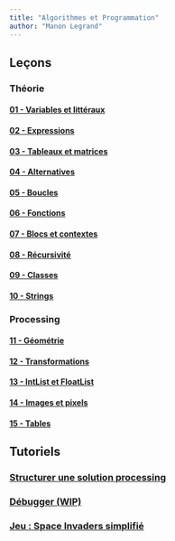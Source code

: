 ```yaml
---
title: "Algorithmes et Programmation"
author: "Manon Legrand"
---
```



## Leçons

### Théorie
#### [01 - Variables et littéraux](cours/01-variables-litteraux.md) 
#### [02 - Expressions](cours/02-expressions.md)
#### [03 - Tableaux et matrices](cours/03-tableaux-matrices.md)
#### [04 - Alternatives](cours/04-alternatives.md)
#### [05 - Boucles](cours/05-boucles.md)
#### [06 - Fonctions](cours/06-fonctions.md)
#### [07 - Blocs et contextes](cours/07-blocs-contextes.md)
#### [08 - Récursivité](cours/08-recursivite.md)
#### [09 - Classes](cours/09-classes.md)
#### [10 - Strings](cours/10-strings.md)

### Processing
#### [11 - Géométrie](cours/11-geometrie.md)
#### [12 - Transformations](cours/12-transformations.md)
#### [13 - IntList et FloatList](cours/13-intlist-floatlist.md)
#### [14 - Images et pixels](cours/14-images-pixels)
#### [15 - Tables](cours/15-tables.md)



## Tutoriels
### [Structurer une solution processing](tutoriels/structurer-une-solution.md)
### [Débugger (WIP)](tutoriels/debugger.md)
### [Jeu : Space Invaders simplifié](tutoriels/space-invaders.md)

